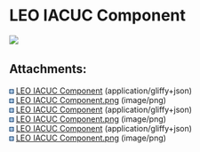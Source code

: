 # LEO IACUC Component

<img src="plugins/servlet/confluence/placeholder/unknown-macro"
class="wysiwyg-unknown-macro" />

  

## Attachments:

<img src="images/icons/bullet_blue.gif" width="8" height="8" /> [LEO
IACUC Component](attachments/169280201/169280208)
(application/gliffy+json)  
<img src="images/icons/bullet_blue.gif" width="8" height="8" /> [LEO
IACUC Component.png](attachments/169280201/169280209.png) (image/png)  
<img src="images/icons/bullet_blue.gif" width="8" height="8" /> [LEO
IACUC Component](attachments/169280201/169280214)
(application/gliffy+json)  
<img src="images/icons/bullet_blue.gif" width="8" height="8" /> [LEO
IACUC Component.png](attachments/169280201/169280215.png) (image/png)  
<img src="images/icons/bullet_blue.gif" width="8" height="8" /> [LEO
IACUC Component](attachments/169280201/169280205)
(application/gliffy+json)  
<img src="images/icons/bullet_blue.gif" width="8" height="8" /> [LEO
IACUC Component.png](attachments/169280201/169280206.png) (image/png)  
